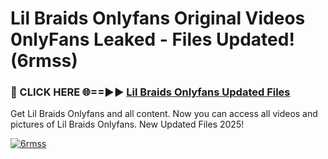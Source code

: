 # Lil Braids Onlyfans Original Videos 0nlyFans Leaked - Files Updated! (6rmss)

<h3>🔴 CLICK HERE 🌐==►► <a href="https://tinyurl.com/2wckxsce" rel="nofollow">Lil Braids Onlyfans Updated Files</a></h3>

Get Lil Braids Onlyfans and all content. Now you can access all videos and pictures of Lil Braids Onlyfans. New Updated Files 2025!

[![6rmss](https://i.imgur.com/AFduVYN.gif)](https://tinyurl.com/2wckxsce)

